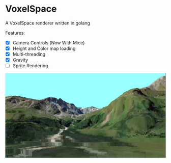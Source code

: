 # VoxelSpace

A VoxelSpace renderer written in golang

Features:
- [x] Camera Controls (Now With Mice)
- [x] Height and Color map loading
- [x] Multi-threading
- [x] Gravity
- [ ] Sprite Rendering

![Mountain Heightmap](Images/Scenery.png "An Example")
